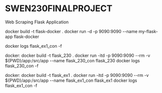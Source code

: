 # SWEN230FINALPROJECT
Web Scraping Flask Application

docker build -t flask-docker .
docker run -d -p 9090:9090 --name my-flask-app flask-docker

docker logs flask_ex1_con -f

docker:
	docker build -t flask_230 .
	docker run -itd -p 9090:9090 --rm -v ${PWD}/app:/src/app --name flask_230_con flask_230
	docker logs flask_230_con -f


docker:
	docker build -t flask_ex1 .
	docker run -itd -p 9090:9090 --rm -v ${PWD}/app:/src/app --name flask_ex1_con flask_ex1
	docker logs flask_ex1_con -f